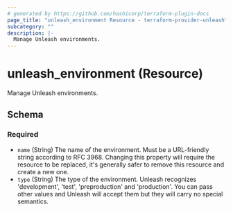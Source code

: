 ```yaml
---
# generated by https://github.com/hashicorp/terraform-plugin-docs
page_title: "unleash_environment Resource - terraform-provider-unleash"
subcategory: ""
description: |-
  Manage Unleash environments.
---
```


# unleash_environment (Resource)

Manage Unleash environments.



<!-- schema generated by tfplugindocs -->
## Schema

### Required

- `name` (String) The name of the environment. Must be a URL-friendly string according to RFC 3968. Changing this property will require the resource to be replaced, it's generally safer to remove this resource and create a new one.
- `type` (String) The type of the environment. Unleash recognizes 'development', 'test', 'preproduction' and 'production'. You can pass other values and Unleash will accept them but they will carry no special semantics.
